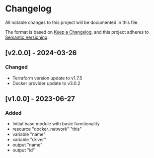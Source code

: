 # Changelog

All notable changes to this project will be documented in this file.

The format is based on [Keep a Changelog](https://keepachangelog.com/en/1.0.0/),
and this project adheres to [Semantic Versioning](https://semver.org/spec/v2.0.0.html).

## [v2.0.0] - 2024-03-26

### Changed

- Terraform version update to v1.7.5
- Docker provider update to v3.0.2

## [v1.0.0] - 2023-06-27

### Added
- Initial base module with basic functionality
- resource "docker_network" "this"
- variable "name"
- variable "driver"
- output "name"
- output "id"